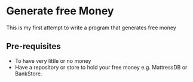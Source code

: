 # Generate free Money

This is my first attempt to write a program that generates free money

## Pre-requisites

* To have very little or no money
* Have a repository or store to hold your free money e.g. MattressDB or BankStore.
